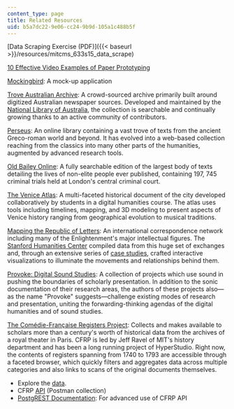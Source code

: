 ```yaml
---
content_type: page
title: Related Resources
uid: b5a7dc22-9e06-cc24-9b9d-105a1c488b5f
---
```


[Data Scraping Exercise (PDF)]({{< baseurl >}}/resources/mitcms_633s15_data_scrape)

[10 Effective Video Examples of Paper Prototyping](http://speckyboy.com/2010/06/24/10-effective-video-examples-of-paper-prototyping/)

[Mockingbird](https://gomockingbird.com/home): A mock-up application

[Trove Australian Archive](http://trove.nla.gov.au/): A crowd-sourced archive primarily built around digitized Australian newspaper sources. Developed and maintained by the [National Library of Australia](http://www.nla.gov.au/), the collection is searchable and continually growing thanks to an active community of contributors.

[Perseus](http://www.perseus.tufts.edu/hopper/collections): An online library containing a vast trove of texts from the ancient Greco-roman world and beyond. It has evolved into a web-based collection reaching from the classics into many other parts of the humanities, augmented by advanced research tools.

[Old Bailey Online](http://www.oldbaileyonline.org/): A fully searchable edition of the largest body of texts detailing the lives of non-elite people ever published, containing 197, 745 criminal trials held at London's central criminal court.

[The Venice Atlas](http://veniceatlas.epfl.ch/): A multi-faceted historical document of the city developed collaboratively by students in a digital humanities course. The atlas uses tools including timelines, mapping, and 3D modeling to present aspects of Venice history ranging from geographical evolution to musical traditions.

[Mapping the Republic of Letters](http://republicofletters.stanford.edu/casestudies/index.html): An international correspondence network including many of the Enlightenment's major intellectual figures. The [Stanford Humanities Center](http://shc.stanford.edu/digital-humanities) compiled data from this huge set of exchanges and, through an extensive series of [case studies](http://republicofletters.stanford.edu/casestudies/index.html), crafted interactive visualizations to illuminate the movements and relationships behind them.

[Provoke: Digital Sound Studies](http://soundboxproject.com/about.html): A collection of projects which use sound in pushing the boundaries of scholarly presentation. In addition to the sonic documentation of their research areas, the authors of these projects also—as the name "Provoke" suggests—challenge existing modes of research and presentation, uniting the forwarding-thinking agendas of the digital humanities and of sound studies.

[The Comédie-Française Registers Project](http://cfregisters.org/): Collects and makes available to scholars more than a century's worth of historical data from the archives of a royal theater in Paris. CFRP is led by Jeff Ravel of MIT's history department and has been a long running project of HyperStudio. Right now, the contents of registers spanning from 1740 to 1793 are accessible through a faceted browser, which quickly filters and aggregates data across multiple categories and also links to scans of the original documents themselves.

*   Explore the [data](https://www.cfregisters.org/en/the-data).
*   CFRP [API](https://www.getpostman.com/collections/cbae17cc22612d7477d6) (Postman collection)
*   [PostgREST Documentation](http://postgrest.org/en/v6.0/): For advanced use of CFRP API